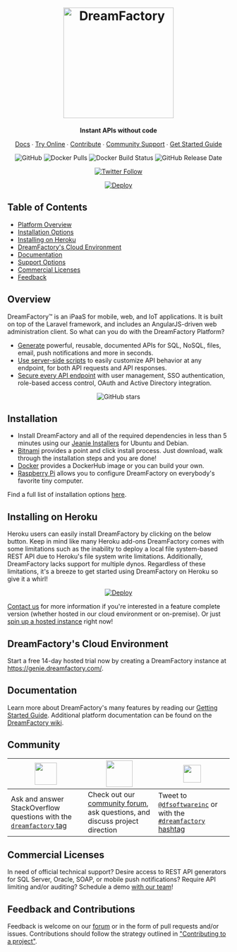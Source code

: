 <h1 align="center">
    <a href="https://dreamfactory.com/"><img src="readme/vertical-logo-fullcolor.png" alt="DreamFactory" width="250" /></a>
</h1>

<p align="center">
    <strong>Instant APIs without code</strong>
</p>

<p align="center">
    <a href="https://wiki.dreamfactory.com">Docs</a> ∙ <a href="https://genie.dreamfactory.com">Try Online</a> ∙ <a href="https://github.com/dreamfactorysoftware/dreamfactory/blob/master/CONTRIBUTING.md">Contribute</a> ∙ <a href="http://community.dreamfactory.com/">Community Support</a> ∙ <a href="http://guide.dreamfactory.com/">Get Started Guide</a>
</p>

<p align="center">
    <img alt="GitHub" src="https://img.shields.io/github/license/dreamfactorysoftware/dreamfactory.svg?style=plastic">
    <img alt="Docker Pulls" src="https://img.shields.io/docker/pulls/dreamfactorysoftware/df-docker.svg?style=plastic">
    <img alt="Docker Build Status" src="https://img.shields.io/docker/build/dreamfactorysoftware/dreamfactory.svg?style=plastic">
    <img alt="GitHub Release Date" src="https://img.shields.io/github/release-date/dreamfactorysoftware/dreamfactory.svg?style=plastic">
</p>

<p align="center">
    <a href="https://twitter.com/dfsoftwareinc?lang=en"><img alt="Twitter Follow" src="https://img.shields.io/twitter/follow/dfsoftwareinc.svg?style=social"></a>
</p>

<p align="center">
<a href="https://heroku.com/deploy?template=https://github.com/dreamfactorysoftware/dreamfactory">
  <img src="https://www.herokucdn.com/deploy/button.svg" alt="Deploy">
</a>
</p>

## Table of Contents

* <a href="#overview">Platform Overview</a>
* <a href="#installation">Installation Options</a>
* <a href="#heroku">Installing on Heroku</a>
* <a href="#hosted">DreamFactory's Cloud Environment</a>
* <a href="#documentation">Documentation</a>
* <a href="#community">Support Options</a>
* <a href="#commercial">Commercial Licenses</a>
* <a href="#feedback">Feedback</a>

<a name="overview"></a>
## Overview

DreamFactory™ is an iPaaS for mobile, web, and IoT applications. It is built on top of the Laravel framework, and includes an AngularJS-driven web administration client. So what can you do with the DreamFactory Platform?

* [Generate](http://guide.dreamfactory.com/docs/chapter03.html#generating-a-mysql-backed-api) powerful, reusable, documented APIs for SQL, NoSQL, files, email, push notifications and more in seconds.
* [Use server-side scripts](http://wiki.dreamfactory.com/DreamFactory/Tutorials/Server_Side_Scripting) to easily customize API behavior at any endpoint, for both API requests and API responses.
* [Secure every API endpoint](http://guide.dreamfactory.com/docs/chapter03.html#creating-a-role) with user management, SSO authentication, role-based access control, OAuth and Active Directory integration.

<p align="center">
    <img alt="GitHub stars" src="readme/ScreenRecording20190524at1.gif">
</p>

<a name="installation"></a>
## Installation

* Install DreamFactory and all of the required dependencies in less than 5 minutes using our [Jeanie Installers](https://github.com/dreamfactorysoftware/dreamfactory/tree/master/installers) for Ubuntu and Debian.
* [Bitnami](https://bitnami.com/stack/dreamfactory/installer) provides a point and click install process. Just download, walk through the installation steps and you are done!
* [Docker](http://wiki.dreamfactory.com/DreamFactory/Installation#Docker_Image) provides a DockerHub image or you can build your own.
* [Raspberry Pi](http://guide.dreamfactory.com/docs/raspberry-pi.html) allows you to configure DreamFactory on everybody's favorite tiny computer.

Find a full list of installation options [here](http://wiki.dreamfactory.com/DreamFactory/Installation).

<a name="heroku"></a>

## Installing on Heroku

Heroku users can easily install DreamFactory by clicking on the below button. Keep in mind like many Heroku add-ons DreamFactory comes with some limitations such as the inability to deploy a local file system-based REST API due to Heroku's file system write limitations. Additionally, DreamFactory lacks support for multiple dynos. Regardless of these limitations, it's a breeze to get started using DreamFactory on Heroku so give it a whirl!

<p align="center">
<a href="https://heroku.com/deploy?template=https://github.com/dreamfactorysoftware/dreamfactory">
  <img src="https://www.herokucdn.com/deploy/button.svg" alt="Deploy">
</a>
</p>

<a href="#commercial">Contact us</a> for more information if you're interested in a feature complete version (whether hosted in our cloud environment or on-premise). Or just <a href="https://genie.dreamfactory.com/">spin up a hosted instance</a> right now! 

<a name="hosted"></a>
## DreamFactory's Cloud Environment

Start a free 14-day hosted trial now by creating a DreamFactory instance at <a href="https://genie.dreamfactory.com/">https://genie.dreamfactory.com/</a>.

<a name="documentation"></a>
## Documentation

Learn more about DreamFactory's many features by reading our [Getting Started Guide](http://guide.dreamfactory.com/).
Additional platform documentation can be found on the [DreamFactory wiki](http://wiki.dreamfactory.com).

<a name="community"></a>
## Community 

| <a href="https://stackoverflow.com/questions/tagged/dreamfactory"><img src="readme/stackoverflow.png" height="50px"/></a> | <a href="https://community.dreamfactory.com"><img src="readme/mark-gold.png" height="60px"/></a> | <a href="https://twitter.com/dfsoftwareinc"><img src="readme/twitter.png" height="40px"/></a> |
| --------------------------------------------------------------------------------------------------------------------------------------------------------------------------------------------- | ----------------------------------------------------------------------------------------------------------------------------------------------------------------------------- | ---------------------------------------------------------------------------------------------------------------------------------------------------------------------------------------------- |
| Ask and answer StackOverflow questions with the [`dreamfactory` tag](https://stackoverflow.com/questions/tagged/dreamfactory)                                                                               | Check out our [community forum](https://community.dreamfactory.com), ask questions, and discuss project direction                                                                                           | Tweet to [`@dfsoftwareinc`](https://twitter.com/dfsoftwareinc) or with the [`#dreamfactory` hashtag](https://twitter.com/search?q=%23dreamfactory&f=live)  

<a name="commercial"></a>
## Commercial Licenses

In need of official technical support? Desire access to REST API generators for SQL Server, Oracle, SOAP, or mobile
push notifications? Require API limiting and/or auditing? Schedule a demo [with our team](https://www.dreamfactory.com/demo/)!

<a name="feedback"></a>
## Feedback and Contributions

Feedback is welcome on our [forum](http://community.dreamfactory.com/) or in the form of pull requests and/or issues. Contributions should follow the strategy outlined in ["Contributing to a project"](http://help.github.com/articles/fork-a-repo#contributing-to-a-project).
